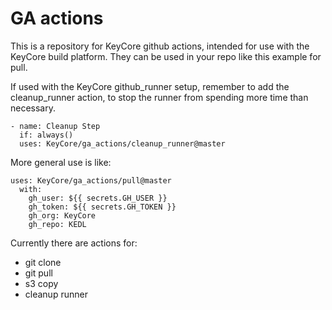 # GA actions

This is a repository for KeyCore github actions, intended for use with the KeyCore build platform. They can be used in your repo like this example for pull.

If used with the KeyCore github_runner setup, remember to add the cleanup_runner action, to stop the runner from spending more time than necessary.

```
- name: Cleanup Step 
  if: always() 
  uses: KeyCore/ga_actions/cleanup_runner@master
```

More general use is like:

```
uses: KeyCore/ga_actions/pull@master
  with:
    gh_user: ${{ secrets.GH_USER }}
    gh_token: ${{ secrets.GH_TOKEN }}
    gh_org: KeyCore
    gh_repo: KEDL
```

Currently there are actions for:
- git clone
- git pull
- s3 copy
- cleanup runner
